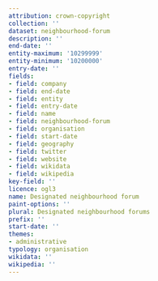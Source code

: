 ```yaml
---
attribution: crown-copyright
collection: ''
dataset: neighbourhood-forum
description: ''
end-date: ''
entity-maximum: '10299999'
entity-minimum: '10200000'
entry-date: ''
fields:
- field: company
- field: end-date
- field: entity
- field: entry-date
- field: name
- field: neighbourhood-forum
- field: organisation
- field: start-date
- field: geography
- field: twitter
- field: website
- field: wikidata
- field: wikipedia
key-field: ''
licence: ogl3
name: Designated neighbourhood forum
paint-options: ''
plural: Designated neighbourhood forums
prefix: ''
start-date: ''
themes:
- administrative
typology: organisation
wikidata: ''
wikipedia: ''
---
```

